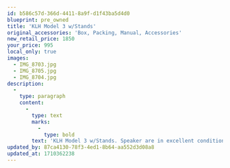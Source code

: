 ```yaml
---
id: b586c57d-366d-4411-8a9f-d1f43ba5d4d0
blueprint: pre_owned
title: 'KLH Model 3 w/Stands'
original_accessories: 'Box, Packing, Manual, Accessories'
new_retail_price: 1850
your_price: 995
local_only: true
images:
  - IMG_8703.jpg
  - IMG_8705.jpg
  - IMG_8704.jpg
description:
  -
    type: paragraph
    content:
      -
        type: text
        marks:
          -
            type: bold
        text: 'KLH Model 3 w/Stands. Speaker are in excellent condition with original boxes and packing. Speakers sold as new for $1,850.00'
updated_by: 87ca4130-78f3-4ed1-8b64-aa552d3d08a8
updated_at: 1710362238
---
```

